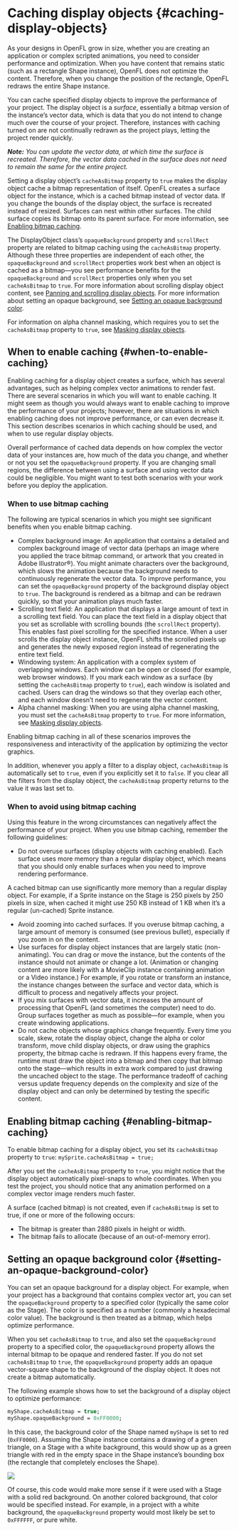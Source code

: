 # Caching display objects {#caching-display-objects}

As your designs in OpenFL grow in size, whether you are creating an application or complex scripted animations, you need to consider performance and optimization. When you have content that remains static (such as a rectangle Shape instance), OpenFL does not optimize the content. Therefore, when you change the position of the rectangle, OpenFL redraws the entire Shape instance.

You can cache specified display objects to improve the performance of your project. The display object is a _surface_, essentially a bitmap version of the instance’s vector data, which is data that you do not intend to change much over the course of your project. Therefore, instances with caching turned on are not continually redrawn as the project plays, letting the project render quickly.

**_Note:_** _You can update the vector data, at which time the surface is recreated. Therefore, the vector data cached in the surface does not need to remain the same for the entire project._

Setting a display object’s `cacheAsBitmap` property to `true` makes the display object cache a bitmap representation of itself. OpenFL creates a surface object for the instance, which is a cached bitmap instead of vector data. If you change the bounds of the display object, the surface is recreated instead of resized. Surfaces can nest within other surfaces. The child surface copies its bitmap onto its parent surface. For more information, see [Enabling bitmap caching](#enabling-bitmap-caching).

The DisplayObject class’s `opaqueBackground` property and `scrollRect` property are related to bitmap caching using the `cacheAsBitmap` property. Although these three properties are independent of each other, the `opaqueBackground` and `scrollRect` properties work best when an object is cached as a bitmap—you see performance benefits for the `opaqueBackground` and `scrollRect` properties only when you set `cacheAsBitmap` to `true`. For more information about scrolling display object content, see [Panning and scrolling display objects](panning-and-scrolling-display-objects.md). For more information about setting an opaque background, see [Setting an opaque background color](setting-an-opaque-background.md).

For information on alpha channel masking, which requires you to set the `cacheAsBitmap` property to `true`, see [Masking display objects](masking-display-objects.md).

## When to enable caching {#when-to-enable-caching}

Enabling caching for a display object creates a surface, which has several advantages, such as helping complex vector animations to render fast. There are several scenarios in which you will want to enable caching. It might seem as though you would always want to enable caching to improve the performance of your projects; however, there are situations in which enabling caching does not improve performance, or can even decrease it. This section describes scenarios in which caching should be used, and when to use regular display objects.

Overall performance of cached data depends on how complex the vector data of your instances are, how much of the data you change, and whether or not you set the `opaqueBackground` property. If you are changing small regions, the difference between using a surface and using vector data could be negligible. You might want to test both scenarios with your work before you deploy the application.

### When to use bitmap caching

The following are typical scenarios in which you might see significant benefits when you enable bitmap caching.

*   Complex background image: An application that contains a detailed and complex background image of vector data (perhaps an image where you applied the trace bitmap command, or artwork that you created in Adobe Illustrator®). You might animate characters over the background, which slows the animation because the background needs to continuously regenerate the vector data. To improve performance, you can set the `opaqueBackground` property of the background display object to `true`. The background is rendered as a bitmap and can be redrawn quickly, so that your animation plays much faster.
*   Scrolling text field: An application that displays a large amount of text in a scrolling text field. You can place the text field in a display object that you set as scrollable with scrolling bounds (the `scrollRect` property). This enables fast pixel scrolling for the specified instance. When a user scrolls the display object instance, OpenFL shifts the scrolled pixels up and generates the newly exposed region instead of regenerating the entire text field.
*   Windowing system: An application with a complex system of overlapping windows. Each window can be open or closed (for example, web browser windows). If you mark each window as a surface (by setting the `cacheAsBitmap` property to `true`), each window is isolated and cached. Users can drag the windows so that they overlap each other, and each window doesn’t need to regenerate the vector content.
*   Alpha channel masking: When you are using alpha channel masking, you must set the `cacheAsBitmap` property to `true`. For more information, see [Masking display objects](masking-display-objects.md).

Enabling bitmap caching in all of these scenarios improves the responsiveness and interactivity of the application by optimizing the vector graphics.

In addition, whenever you apply a filter to a display object, `cacheAsBitmap` is automatically set to `true`, even if you explicitly set it to `false`. If you clear all the filters from the display object, the `cacheAsBitmap` property returns to the value it was last set to.

### When to avoid using bitmap caching

Using this feature in the wrong circumstances can negatively affect the performance of your project. When you use bitmap caching, remember the following guidelines:

*   Do not overuse surfaces (display objects with caching enabled). Each surface uses more memory than a regular display object, which means that you should only enable surfaces when you need to improve rendering performance.

A cached bitmap can use significantly more memory than a regular display object. For example, if a Sprite instance on the Stage is 250 pixels by 250 pixels in size, when cached it might use 250 KB instead of 1 KB when it’s a regular (un-cached) Sprite instance.

*   Avoid zooming into cached surfaces. If you overuse bitmap caching, a large amount of memory is consumed (see previous bullet), especially if you zoom in on the content.
*   Use surfaces for display object instances that are largely static (non-animating). You can drag or move the instance, but the contents of the instance should not animate or change a lot. (Animation or changing content are more likely with a MovieClip instance containing animation or a Video instance.) For example, if you rotate or transform an instance, the instance changes between the surface and vector data, which is difficult to process and negatively affects your project.
*   If you mix surfaces with vector data, it increases the amount of processing that OpenFL (and sometimes the computer) need to do. Group surfaces together as much as possible—for example, when you create windowing applications.
*   Do not cache objects whose graphics change frequently. Every time you scale, skew, rotate the display object, change the alpha or color transform, move child display objects, or draw using the graphics property, the bitmap cache is redrawn. If this happens every frame, the runtime must draw the object into a bitmap and then copy that bitmap onto the stage—which results in extra work compared to just drawing the uncached object to the stage. The performance tradeoff of caching versus update frequency depends on the complexity and size of the display object and can only be determined by testing the specific content.

## Enabling bitmap caching {#enabling-bitmap-caching}

To enable bitmap caching for a display object, you set its `cacheAsBitmap` property to `true`: `mySprite.cacheAsBitmap = true;`

After you set the `cacheAsBitmap` property to `true`, you might notice that the display object automatically pixel-snaps to whole coordinates. When you test the project, you should notice that any animation performed on a complex vector image renders much faster.

A surface (cached bitmap) is not created, even if `cacheAsBitmap` is set to true, if one or more of the following occurs:

*   The bitmap is greater than 2880 pixels in height or width.
*   The bitmap fails to allocate (because of an out-of-memory error).

<!--
### Cached bitmap transform matrices

**Adobe AIR 2.0 and later (mobile profile)**

In AIR applications for mobile devices, you should set the `cacheAsBitmapMatrix` property whenever you set the cacheAsBitmap property. Setting this property allows you to apply a wider range of transformations to the display object without triggering rerendering.

```haxe
mySprite.cacheAsBitmap = true;
mySprite.cacheAsBitmapMatrix = new Matrix ();
```

When you set this matrix property, you can apply the following additional transformation to the display object without recaching the object:

*   Move or translate without pixel-snapping
*   Rotate
*   Scale
*   Skew
*   Change alpha (between 0 and 100% transparency)

These transformations are applied directly to the cached bitmap.
-->

## Setting an opaque background color {#setting-an-opaque-background-color}

You can set an opaque background for a display object. For example, when your project has a background that contains complex vector art, you can set the `opaqueBackground` property to a specified color (typically the same color as the Stage). The color is specified as a number (commonly a hexadecimal color value). The background is then treated as a bitmap, which helps optimize performance.

When you set `cacheAsBitmap` to `true`, and also set the `opaqueBackground` property to a specified color, the `opaqueBackground` property allows the internal bitmap to be opaque and rendered faster. If you do not set `cacheAsBitmap` to `true`, the `opaqueBackground` property adds an opaque vector-square shape to the background of the display object. It does not create a bitmap automatically.

The following example shows how to set the background of a display object to optimize performance:

```haxe
myShape.cacheAsBitmap = true;
myShape.opaqueBackground = 0xFF0000;
```

In this case, the background color of the Shape named `myShape` is set to red (`0xFF0000`). Assuming the Shape instance contains a drawing of a green triangle, on a Stage with a white background, this would show up as a green triangle with red in the empty space in the Shape instance’s bounding box (the rectangle that completely encloses the Shape).

![](/assets/dp_opaqueBackground_example.png)

Of course, this code would make more sense if it were used with a Stage with a solid red background. On another colored background, that color would be specified instead. For example, in a project with a white background, the `opaqueBackground` property would most likely be set to `0xFFFFFF`, or pure white.
